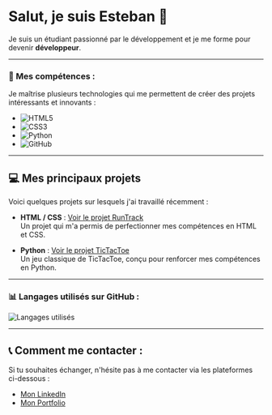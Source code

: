 # Salut, je suis Esteban 👋

Je suis un étudiant passionné par le développement et je me forme pour devenir **développeur**.

---

### 🚀 Mes compétences :

Je maîtrise plusieurs technologies qui me permettent de créer des projets intéressants et innovants :

- ![HTML5](https://img.shields.io/badge/HTML5-%23E34F26?style=for-the-badge&logo=html5&logoColor=white)
- ![CSS3](https://img.shields.io/badge/CSS3-%231572B6?style=for-the-badge&logo=css3&logoColor=white)
- ![Python](https://img.shields.io/badge/Python-%23FFCC00?style=for-the-badge&logo=python&logoColor=black)
- ![GitHub](https://img.shields.io/badge/GitHub-%23121011?style=for-the-badge&logo=github&logoColor=white)

---

## 💻 Mes principaux projets

Voici quelques projets sur lesquels j'ai travaillé récemment :

- **HTML / CSS** : [Voir le projet RunTrack](https://github.com/esteban-genty/RunTrack-HTML-CSS)  
  Un projet qui m'a permis de perfectionner mes compétences en HTML et CSS.
  
- **Python** : [Voir le projet TicTacToe](https://github.com/esteban-genty/TicTacToe)  
  Un jeu classique de TicTacToe, conçu pour renforcer mes compétences en Python.

---

### 📊 Langages utilisés sur GitHub :

![Langages utilisés](https://github-readme-stats.vercel.app/api/top-langs/?username=esteban-genty&layout=compact&theme=dark)

---

## 📞 Comment me contacter :

Si tu souhaites échanger, n'hésite pas à me contacter via les plateformes ci-dessous :

- [Mon LinkedIn](https://www.linkedin.com/in/esteban-genty)
- [Mon Portfolio](https://esteban-genty.github.io/portfolio/)
